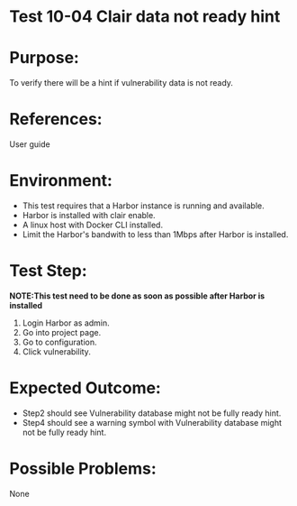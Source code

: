 Test 10-04 Clair data not ready hint
=======

# Purpose:
To verify there will be a hint if vulnerability data is not ready.

# References:
User guide

# Environment:
* This test requires that a Harbor instance is running and available.
* Harbor is installed with clair enable.
* A linux host with Docker CLI installed.
* Limit the Harbor's bandwith to less than 1Mbps after Harbor is installed.

# Test Step:
**NOTE:This test need to be done as soon as possible after Harbor is installed**

1. Login Harbor as admin.
2. Go into project page.
3. Go to configuration.
4. Click vulnerability.

# Expected Outcome:
* Step2 should see Vulnerability database might not be fully ready hint.
* Step4 should see a warning symbol with Vulnerability database might not be fully ready hint.

# Possible Problems:
None
